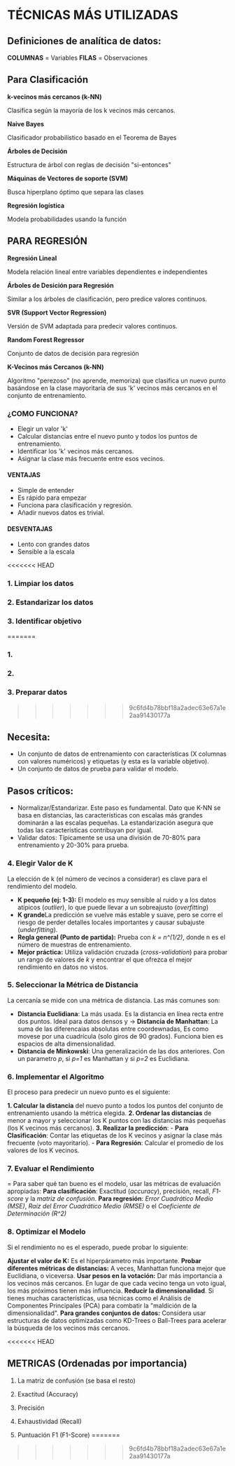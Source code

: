 # TÉCNICAS MÁS UTILIZADAS 

## Definiciones de analítica de datos: 
**COLUMNAS** = Variables
**FILAS** = Observaciones

## Para Clasificación


**k-vecinos más cercanos (k-NN)**

Clasifica según la mayoría de los k vecinos más cercanos.

**Naive Bayes**

Clasificador probabilístico basado en el Teorema de Bayes

**Árboles de Decisión**

Estructura de árbol con reglas de decisión "si-entonces"

**Máquinas de Vectores de soporte (SVM)**

Busca hiperplano óptimo que separa las clases

**Regresión logística**

Modela probabilidades usando la función

## PARA REGRESIÓN

**Regresión Lineal**

Modela relación lineal entre variables dependientes e independientes

**Árboles de Desición para Regresión**

Similar a los árboles de clasificación, pero predice valores continuos.

**SVR (Support Vector Regression)**

Versión de SVM adaptada para predecir valores continuos.

**Random Forest Regressor**

Conjunto de datos de decisión para regresión

**K-Vecinos más Cercanos (k-NN)**

Algoritmo "perezoso" (no aprende, memoriza) que clasifica un nuevo punto basándose en la clase mayoritaría de sus 'k' vecinos más cercanos en el conjunto de entrenamiento.

### ¿COMO FUNCIONA?

- Elegir un valor 'k'
- Calcular distancias entre el nuevo punto y todos los puntos de entrenamiento.
- Identificar los 'k' vecinos más cercanos.
- Asignar la clase más frecuente entre esos vecinos.

#### VENTAJAS

- Simple de entender
- Es rápido para empezar
- Funciona para clasificación y regresión.
- Añadir nuevos datos es trivial.

#### DESVENTAJAS

- Lento con grandes datos
- Sensible a la escala

<<<<<<< HEAD
### 1. Limpiar los datos
### 2. Estandarizar los datos
### 3. Identificar objetivo
=======
### 1.
### 2. 
### 3. Preparar datos
>>>>>>> 9c6fd4b78bbf18a2adec63e67a1e2aa91430177a

## Necesita:

- Un conjunto de datos de entrenamiento con características (X columnas con valores numéricos) y etiquetas (y esta es la variable objetivo).
- Un conjunto de datos de prueba para validar el modelo.

## Pasos críticos:

- Normalizar/Estandarizar. Este paso es fundamental. Dato que K-NN se basa en distancias, las características con escalas más grandes dominarán a las escalas pequeñas. La estandarización asegura que todas las características contribuyan por igual.
- Validar datos: Típicamente se usa una división de 70-80% para entrenamiento y 20-30% para prueba.

### 4. Elegir Valor de K

La elección de k (el número de vecinos a considerar) es clave para el rendimiento del modelo.

- **K pequeño (ej: 1-3):** El modelo es muy sensible al ruido y a los datos atípicos (*outlier*), lo que puede llevar a un sobreajusto (*overfitting*)
- **K grande**La predicción se vuelve más estable y suave, pero se corre el riesgo de perder detalles locales importantes y causar subajuste (*underfitting*).
- **Regla general (Punto de partida):** Prueba con *k = n^(1/2)*, donde n es el número de muestras de entrenamiento.
- **Mejor práctica:** Utiliza validación cruzada (*cross-validation*) para probar un rango de valores de *k* y encontrar el que ofrezca el mejor rendimiento en datos no vistos.

### 5. Seleccionar la Métrica de Distancia

La cercanía se mide con una métrica de distancia. Las más comunes son:

- **Distancia Euclidiana**: La más usada. Es la distancia en línea recta entre dos puntos. Ideal para datos densos y -> **Distancia de Manhattan**: La suma de las diferencaias absolutas entre coordewnadas, Es como movese por una cuadrícula (solo giros de 90 grados). Funciona bien es espacios de alta dimensionalidad.
- **Distancia de Minkowski**: Una generalización de las dos anteriores. Con un parametro *p*, si *p=1* es Manhattan y si *p=2* es Euclidiana.

### 6. Implementar el Algoritmo

El proceso para predecir un nuevo punto es el siguiente:

**1. Calcular la distancia** del nuevo punto a todos los puntos del conjunto de entrenamiento usando la métrica elegida.
**2. Ordenar las distancias** de menor a mayor y seleccionar los K puntos con las distancias más pequeñas (los K vecinos más cercanos).
**3. Realizar la predicción**:
    - **Para Clasificación**: Contar las etiquetas de los K vecinos y asignar la clase más frecuente (voto mayoritario).
    - **Para Regresión**: Calcular el promedio de los valores de los K vecinos.

### 7. Evaluar el Rendimiento
=
Para saber qué tan bueno es el modelo, usar las métricas de evaluación apropiadas:
    **Para clasificación**: Exactitud (*accuracy*), precisión, recall, *F1-score* y la *matriz de confusión*.
    **Para regresión**: *Error Cuadrático Medio (MSE)*, *Raíz del Error Cuadrático Medio (RMSE)* o el *Coeficiente de Determinación (R^2)*

### 8. Optimizar el Modelo

Si el rendimiento no es el esperado, puede probar lo siguiente:

**Ajustar el valor de K:** Es el hiperpárametro más importante.
**Probar diferentes métricas de distancias:** A veces, Manhattan funciona mejor que Euclidiana, o viceversa.
**Usar pesos en la votación:** Dar más importancia a los vecinos más cercanos. En lugar de que cada vecino tenga un voto igual, los más próximos tienen más influencia.
**Reducir la dimensionalidad**. Si tienes muchas características, usa técnicas como el Análisis de Componentes Principales (PCA) para combatir la "maldición de la dimensionalidad".
**Para grandes conjuntos de datos:** Considera usar estructuras de datos optimizadas como KD-Trees o Ball-Trees para acelerar la búsqueda de los vecinos más cercanos.
    
<<<<<<< HEAD
## METRICAS (Ordenadas por importancia)

1. La matriz de confusión (se basa el resto)

2. Exactitud (Accuracy)

3. Precisión

4. Exhaustividad (Recall)

5. Puntuación F1 (F1-Score)
=======
>>>>>>> 9c6fd4b78bbf18a2adec63e67a1e2aa91430177a
